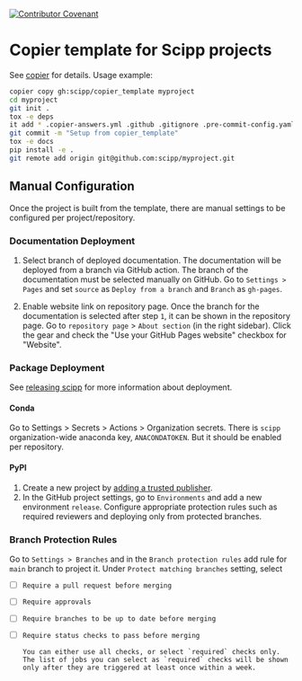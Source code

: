 [![Contributor Covenant](https://img.shields.io/badge/Contributor%20Covenant-2.1-4baaaa.svg)](CODE_OF_CONDUCT.md)

# Copier template for Scipp projects

See [copier](https://copier.readthedocs.io/en/stable/) for details.
Usage example:

```sh
copier copy gh:scipp/copier_template myproject
cd myproject
git init .
tox -e deps
it add * .copier-answers.yml .github .gitignore .pre-commit-config.yaml
git commit -m "Setup from copier_template"
tox -e docs
pip install -e .
git remote add origin git@github.com:scipp/myproject.git
```

## Manual Configuration

Once the project is built from the template, there are manual settings to be configured per project/repository.

### Documentation Deployment

1. Select branch of deployed documentation.
   The documentation will be deployed from a branch via GitHub action.
   The branch of the documentation must be selected manually on GitHub.
   Go to `Settings > Pages` and set `source` as  `Deploy from a branch` and `Branch` as `gh-pages`.

2. Enable website link on repository page.
   Once the branch for the documentation is selected after step `1`, it can be shown in the repository page.
   Go to `repository page` > `About section` (in the right sidebar).
   Click the gear and check the "Use your GitHub Pages website" checkbox for "Website".

### Package Deployment
See [releasing scipp](https://scipp.github.io/reference/developer/releasing-scipp.html#updating-an-expired-anaconda-token) for more information about deployment.

#### Conda
Go to Settings > Secrets > Actions > Organization secrets.
There is `scipp` organization-wide anaconda key, `ANACONDATOKEN`. But it should be enabled per repository.

#### PyPI

1. Create a new project by [adding a trusted publisher](https://docs.pypi.org/trusted-publishers/creating-a-project-through-oidc/).
2. In the GitHub project settings, go to `Environments` and add a new environment `release`.
   Configure appropriate protection rules such as required reviewers and deploying only from protected branches.

### Branch Protection Rules
Go to `Settings > Branches` and in the `Branch protection rules` add rule for `main` branch to project it.
Under `Protect matching branches` setting, select
- [ ] `Require a pull request before merging`
- [ ] `Require approvals`
- [ ] `Require branches to be up to date before merging`
- [ ] `Require status checks to pass before merging`

      You can either use all checks, or select `required` checks only.
      The list of jobs you can select as `required` checks will be shown only after they are triggered at least once within a week.
